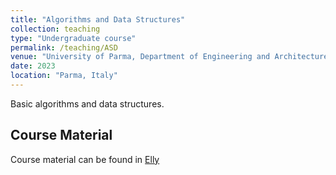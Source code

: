 ```yaml
---
title: "Algorithms and Data Structures"
collection: teaching
type: "Undergraduate course"
permalink: /teaching/ASD
venue: "University of Parma, Department of Engineering and Architecture"
date: 2023
location: "Parma, Italy"
---
```


Basic algorithms and data structures. 

Course Material
------

Course material can be found in [Elly](https://elly2022.dia.unipr.it/)
